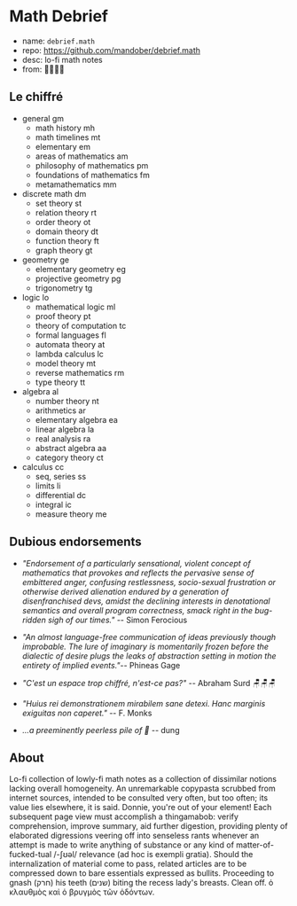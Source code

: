 # Math Debrief

- name: `debrief.math`
- repo: https://github.com/mandober/debrief.math
- desc: lo-fi math notes
- from: 🚌🚏🐀👜

## Le chiffré

- general                             gm
  - math history                      mh
  - math timelines                    mt
  - elementary                        em
  - areas of mathematics              am
  - philosophy of mathematics         pm
  - foundations of mathematics        fm
  - metamathematics                   mm
- discrete math                       dm
  - set theory                        st
  - relation theory                   rt
  - order theory                      ot
  - domain theory                     dt
  - function theory                   ft
  - graph theory                      gt
- geometry                            ge
  - elementary geometry               eg
  - projective geometry               pg
  - trigonometry                      tg
- logic                               lo
  - mathematical logic                ml
  - proof theory                      pt
  - theory of computation             tc
  - formal languages                  fl
  - automata theory                   at
  - lambda calculus                   lc
  - model theory                      mt
  - reverse mathematics               rm
  - type theory                       tt
- algebra                             al
  - number theory                     nt
  - arithmetics                       ar
  - elementary algebra                ea
  - linear algebra                    la
  - real analysis                     ra
  - abstract algebra                  aa
  - category theory                   ct
- calculus                            cc
  - seq, series                       ss
  - limits                            li
  - differential                      dc
  - integral                          ic
  - measure theory                    me


## Dubious endorsements

* *"Endorsement of a particularly sensational, violent concept of mathematics that provokes and reflects the pervasive sense of embittered anger, confusing restlessness, socio-sexual frustration or otherwise derived alienation endured by a generation of disenfranchised devs, amidst the declining interests in denotational semantics and overall program correctness, smack right in the bug-ridden sigh of our times."* -- Simon Ferocious

* _"An almost language-free communication of ideas previously though improbable. The lure of imaginary is momentarily frozen before the dialectic of desire plugs the leaks of abstraction setting in motion the entirety of implied events."_-- Phineas Gage

* _"C'est un espace trop chiffré, n'est-ce pas?"_ -- Abraham Surd 🪑🪑🪑

* _"Huius rei demonstrationem mirabilem sane detexi. Hanc marginis exiguitas non caperet."_ -- F. Monks

* *...a preeminently peerless pile of 💩* -- dung


## About

Lo-fi collection of lowly-fi math notes as a collection of dissimilar notions lacking overall homogeneity. An unremarkable copypasta scrubbed from internet sources, intended to be consulted very often, but too often; its value lies elsewhere, it is said. Donnie, you're out of your element! Each subsequent page view must accomplish a thingamabob: verify comprehension, improve summary, aid further digestion, providing plenty of elaborated digressions veering off into senseless rants whenever an attempt is made to write anything of substance or any kind of matter-of-fucked-tual /-ʃʊəl/ relevance (ad hoc is exempli gratia). Should the internalization of material come to pass, related articles are to be compressed down to bare essentials expressed as bullits. Proceeding to gnash (חרק) his teeth (שנים) biting the recess lady's breasts. Clean off. ὁ κλαυθμὸς καὶ ὁ βρυγμὸς τῶν ὀδόντων.
